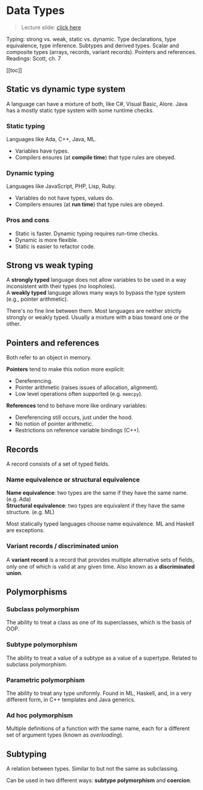 # Data Types

> Lecture slide: [click here](https://www.kdocs.cn/p/106175368491)

Typing: strong vs. weak, static vs. dynamic. Type declarations, type equivalence, type inference. Subtypes and derived types. Scalar and composite types (arrays, records, variant records). Pointers and references.
<br>
Readings: Scott, ch. 7

[[toc]]

## Static vs dynamic type system

A language can have a mixture of both, like C#, Visual Basic, Alore. Java has a mostly static type system with some runtime checks.

### Static typing

Languages like Ada, C++, Java, ML.

- Variables have types.
- Compilers ensures (at **compile time**) that type rules are obeyed.

### Dynamic typing

Languages like JavaScript, PHP, Lisp, Ruby.

- Variables do not have types, values do.
- Compilers ensures (at **run time**) that type rules are obeyed.

### Pros and cons

- Static is faster. Dynamic typing requires run-time checks.
- Dynamic is more flexible.
- Static is easier to refactor code.

## Strong vs weak typing

A **strongly typed** language does not allow variables to be used in a way inconsistent with their types (no loopholes).
<br>
A **weakly typed** language allows many ways to bypass the type system (e.g., pointer arithmetic).

There's no fine line between them. Most languages are neither strictly strongly or weakly typed. Usually a mixture with a bias toward one or the other.

## Pointers and references

Both refer to an object in memory.

**Pointers** tend to make this notion more explicit:

- Dereferencing.
- Pointer arithmetic (raises issues of allocation, alignment).
- Low level operations often supported (e.g. `memcpy`).

**References** tend to behave more like ordinary variables:

- Dereferencing still occurs, just under the hood.
- No notion of pointer arithmetic.
- Restrictions on reference variable bindings (C++).

## Records

A record consists of a set of typed fields.

### Name equivalence or structural equivalence

**Name equivalence**: two types are the same if they have the same name. (e.g. Ada)
<br>
**Structural equivalence**: two types are equivalent if they have the same structure. (e.g. ML)

Most statically typed languages choose name equivalence. ML and Haskell are exceptions.

### Variant records / discriminated union

A **variant record** is a record that provides multiple alternative sets of ﬁelds,
only one of which is valid at any given time. Also known as a **discriminated union**.

## Polymorphisms

### Subclass polymorphism

The ability to treat a class as one of its superclasses, which is the basis of OOP.

### Subtype polymorphism

The ability to treat a value of a subtype as a value of a supertype. Related to subclass polymorphism.

### Parametric polymorphism

The ability to treat any type uniformly. Found in ML, Haskell, and, in a very different form, in C++ templates and Java generics.

### Ad hoc polymorphism

Multiple definitions of a function with the same name, each for a different set of argument types (known as _overloading_).

## Subtyping

A relation between types. Similar to but not the same as subclassing.

Can be used in two different ways: **subtype polymorphism** and **coercion**.
